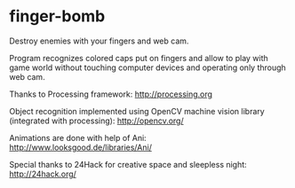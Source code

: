 finger-bomb
=============

Destroy enemies with your fingers and web cam.

Program recognizes colored caps put on fingers and allow to play with game world without touching computer devices and operating only through web cam.

Thanks to Processing framework:
http://processing.org

Object recognition implemented using OpenCV machine vision library (integrated with processing):
http://opencv.org/

Animations are done with help of Ani:
http://www.looksgood.de/libraries/Ani/

Special thanks to 24Hack for creative space and sleepless night:
http://24hack.org/